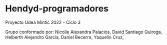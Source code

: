 # Hendyd-programadores
Proyecto Udea Mintic 2022 - Ciclo 3

Grupo conformado por:
Nicolle Alexandra Palacios,
David Santiago Quiroga,
Helberth Alejandro Garcia, 
Daniel Becerra,
Yaquelin Cruz,
